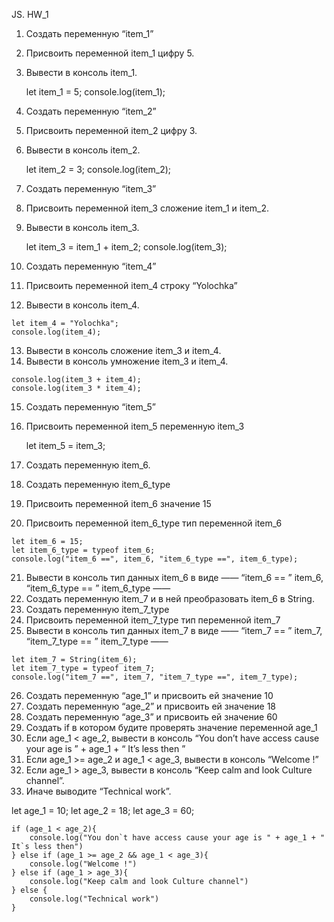 JS. HW_1

 1. Создать переменную “item_1”
 2. Присвоить переменной item_1 цифру 5.
 3. Вывести в консоль item_1.
 
    let item_1 = 5;
    console.log(item_1);
 
 4. Создать переменную “item_2”
 5. Присвоить переменной item_2 цифру 3.
 6. Вывести в консоль item_2.
 
    let item_2 = 3;
    console.log(item_2);
 
 7. Создать переменную “item_3”
 8. Присвоить переменной item_3 сложение item_1 и item_2.
 9. Вывести в консоль item_3.
 
    let item_3 = item_1 + item_2;
    console.log(item_3);
 
 10. Создать переменную “item_4”
 11. Присвоить переменной item_4 строку “Yolochka”
 12. Вывести в консоль item_4.
 
    let item_4 = "Yolochka";
    console.log(item_4);
 
 13. Вывести в консоль сложение item_3 и item_4.
 14. Вывести в консоль умножение item_3 и item_4.
 
    console.log(item_3 + item_4);
    console.log(item_3 * item_4);
 
 15. Создать переменную “item_5”
 16. Присвоить переменной item_5 переменную item_3
 
       let item_5 = item_3;
 
 17. Создать переменную item_6.
 18. Создать переменную item_6_type
 19. Присвоить переменной item_6 значение 15
 20. Присвоить переменной item_6_type тип переменной item_6
 
    let item_6 = 15;
    let item_6_type = typeof item_6;
    console.log("item_6 ==", item_6, "item_6_type ==", item_6_type);
 
 21. Вывести в консоль тип данных item_6 в виде ——  “item_6 == ”  item_6,  “item_6_type == ”  item_6_type ——  
 22. Создать переменную item_7 и в ней преобразовать item_6 в String.
 23. Создать переменную item_7_type
 24. Присвоить переменной item_7_type тип переменной item_7
 25. Вывести в консоль тип данных item_7 в виде ——  “item_7 == ”  item_7,  “item_7_type == ”  item_7_type —— 
 
    let item_7 = String(item_6);
    let item_7_type = typeof item_7;
    console.log("item_7 ==", item_7, "item_7_type ==", item_7_type);
 
 26. Создать переменную “age_1” и присвоить ей значение 10
 27. Создать переменную “age_2” и присвоить ей значение 18
 28. Создать переменную “age_3” и присвоить ей значение 60
 29. Создать if в котором будите проверять значение переменной age_1
 30. Если age_1 < age_2, вывести в консоль “You don’t have access cause your age is ” + age_1 + “ It’s less then ”
 31. Если age_1 >=  age_2 и age_1 <  age_3, вывести в консоль “Welcome  !”
 32. Если age_1  > age_3, вывести в консоль “Keep calm and look Culture channel”.
 33. Иначе выводите “Technical work”.

   let age_1 = 10;
    let age_2 = 18;
    let age_3 = 60;

    if (age_1 < age_2){
        console.log("You don`t have access cause your age is " + age_1 + " It`s less then")
    } else if (age_1 >= age_2 && age_1 < age_3){
        console.log("Welcome !")
    } else if (age_1 > age_3){
        console.log("Keep calm and look Culture channel")
    } else {
        console.log("Technical work")
    }
